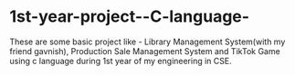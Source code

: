 # 1st-year-project--C-language-
These are some basic project like - Library Management System(with my friend gavnish), Production Sale Management System and TikTok Game using c language during 1st year of my engineering in CSE.
